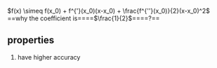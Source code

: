 $f(x) \simeq f(x_0) + f^{'}(x_0)(x-x_0) + \frac{f^{''}(x_0)}{2}(x-x_0)^2$     ==why the coefficient is ​==​==$\frac{1}{2}$==​==?==

## properties

1. have higher accuracy
